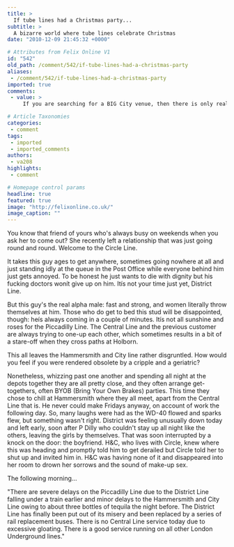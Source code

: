 ```yaml
---
title: >
  If tube lines had a Christmas party...
subtitle: >
  A bizarre world where tube lines celebrate Christmas
date: "2010-12-09 21:45:32 +0000"

# Attributes from Felix Online V1
id: "542"
old_path: /comment/542/if-tube-lines-had-a-christmas-party
aliases:
 - /comment/542/if-tube-lines-had-a-christmas-party
imported: true
comments:
 - value: >
     If you are searching for a BIG City venue, then there is only really one option. <a href="http://www.ukvenues.co.uk/">Conference Venues</a> | <a href="http://www.ukvenues.co.uk/region/b">birmingham conference centres</a>, size, location and flexibility make it the No 1 choice for large City parties in London,That's 2 cveler by half and 2x2 clever 4 me. Thanks!, <a href="http://www.unamedic.com/">apothecure and colchicine and</a> 8-] <a href="http://www.symprix.net/">online pharmacy without rx for valtrex</a> jmq <a href="http://www.lookformeds.net/">purchase cialis</a> watloy

# Article Taxonomies
categories:
 - comment
tags:
 - imported
 - imported_comments
authors:
 - va208
highlights:
 - comment

# Homepage control params
headline: true
featured: true
image: "http://felixonline.co.uk/"
image_caption: ""
---
```


You know that friend of yours who's always busy on weekends when you ask her to come out? She recently left a relationship that was just going round and round. Welcome to the Circle Line.

It takes this guy ages to get anywhere, sometimes going nowhere at all and just standing idly at the queue in the Post Office while everyone behind him just gets annoyed. To be honest he just wants to die with dignity but his fucking doctors wonít give up on him. Itís not your time just yet, District Line.

But this guy's the real alpha male: fast and strong, and women literally throw themselves at him. Those who do get to bed this stud will be disappointed, though: heís always coming in a couple of minutes. Itís not all sunshine and roses for the Piccadilly Line. The Central Line and the previous customer are always trying to one-up each other, which sometimes results in a bit of a stare-off when they cross paths at Holborn.

This all leaves the Hammersmith and City line rather disgruntled. How would you feel if you were rendered obsolete by a cripple and a geriatric?

Nonetheless, whizzing past one another and spending all night at the depots together they are all pretty close, and they often arrange get-togethers, often BYOB (Bring Your Own Brakes) parties. This time they chose to chill at Hammersmith where they all meet, apart from the Central Line that is. He never could make Fridays anyway, on account of work the following day. So, many laughs were had as the WD-40 flowed and sparks flew, but something wasn't right. District was feeling unusually down today and left early, soon after P Dilly who couldn't stay up all night like the others, leaving the girls by themselves. That was soon interrupted by a knock on the door: the boyfriend. H&C, who lives with Circle, knew where this was heading and promptly told him to get derailed but Circle told her to shut up and invited him in. H&C was having none of it and disappeared into her room to drown her sorrows and the sound of make-up sex.

The following morning...

"There are severe delays on the Piccadilly Line due to the District Line falling under a train earlier and minor delays to the Hammersmith and City Line owing to about three bottles of tequila the night before. The District Line has finally been put out of its misery and been replaced by a series of rail replacement buses. There is no Central Line service today due to excessive gloating. There is a good service running on all other London Underground lines."
